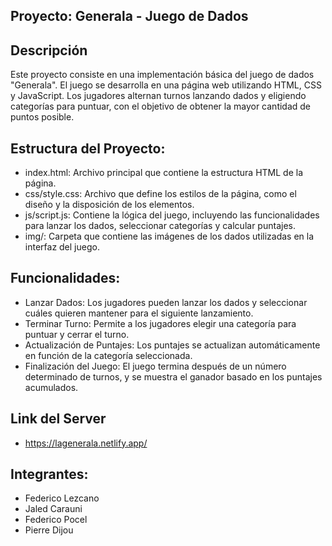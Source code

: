 ## Proyecto: Generala - Juego de Dados
## Descripción
 Este proyecto consiste en una implementación básica del juego de dados "Generala". El juego se desarrolla en una página web utilizando HTML, CSS y JavaScript. Los jugadores alternan turnos lanzando dados y eligiendo categorías para puntuar, con el objetivo de obtener la mayor cantidad de puntos posible.

## Estructura del Proyecto:
- index.html: Archivo principal que contiene la estructura HTML de la página.
- css/style.css: Archivo que define los estilos de la página, como el diseño y la disposición de los elementos.
- js/script.js: Contiene la lógica del juego, incluyendo las funcionalidades para lanzar los dados, seleccionar categorías y calcular puntajes.
- img/: Carpeta que contiene las imágenes de los dados utilizadas en la interfaz del juego.

## Funcionalidades:
- Lanzar Dados: Los jugadores pueden lanzar los dados y seleccionar cuáles quieren mantener para el siguiente lanzamiento.
- Terminar Turno: Permite a los jugadores elegir una categoría para puntuar y cerrar el turno.
- Actualización de Puntajes: Los puntajes se actualizan automáticamente en función de la categoría seleccionada.
- Finalización del Juego: El juego termina después de un número determinado de turnos, y se muestra el ganador basado en los puntajes acumulados.
## Link del Server
- https://lagenerala.netlify.app/ 

## Integrantes: 
- Federico Lezcano
- Jaled Carauni
- Federico Pocel
- Pierre Dijou
